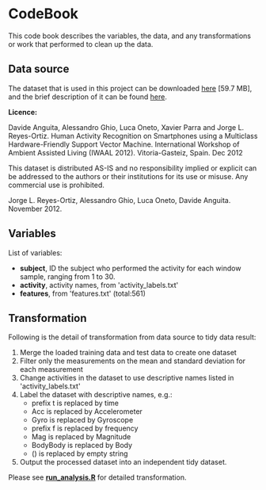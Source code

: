# CodeBook
This code book describes the variables, the data, and any transformations or work that performed to clean up the data. 

## Data source
The dataset that is used in this project can be downloaded [here](https://d396qusza40orc.cloudfront.net/getdata%2Fprojectfiles%2FUCI%20HAR%20Dataset.zip) [59.7 MB], and the brief description of it can be found [here](http://archive.ics.uci.edu/ml/datasets/Human+Activity+Recognition+Using+Smartphones). 

**Licence:**

Davide Anguita, Alessandro Ghio, Luca Oneto, Xavier Parra and Jorge L. Reyes-Ortiz. Human Activity Recognition on Smartphones using a Multiclass Hardware-Friendly Support Vector Machine. International Workshop of Ambient Assisted Living (IWAAL 2012). Vitoria-Gasteiz, Spain. Dec 2012

This dataset is distributed AS-IS and no responsibility implied or explicit can be addressed to the authors or their institutions for its use or misuse. Any commercial use is prohibited.

Jorge L. Reyes-Ortiz, Alessandro Ghio, Luca Oneto, Davide Anguita. November 2012.

## Variables
List of variables:
* **subject**, ID the subject who performed the activity for each window sample, ranging from 1 to 30.
* **activity**, activity names, from 'activity_labels.txt'
* **features**, from 'features.txt' (total:561)    

## Transformation

Following is the detail of transformation from data source to tidy data result:
1. Merge the loaded training data and test data to create one dataset
2. Filter only the measurements on the mean and standard deviation for each measurement
3. Change activities in the dataset to use descriptive names listed in 'activity_labels.txt'
4. Label the dataset with descriptive names, e.g.:
   * prefix t is replaced by time
   * Acc is replaced by Accelerometer
   * Gyro is replaced by Gyroscope
   * prefix f is replaced by frequency
   * Mag is replaced by Magnitude
   * BodyBody is replaced by Body
   * () is replaced by empty string
5. Output the processed dataset into an independent tidy dataset.

Please see **[run_analysis.R](https://github.com/fitrianingrum/getting-and-cleaning-data/blob/master/run_analysis.R)** for detailed transformation.


